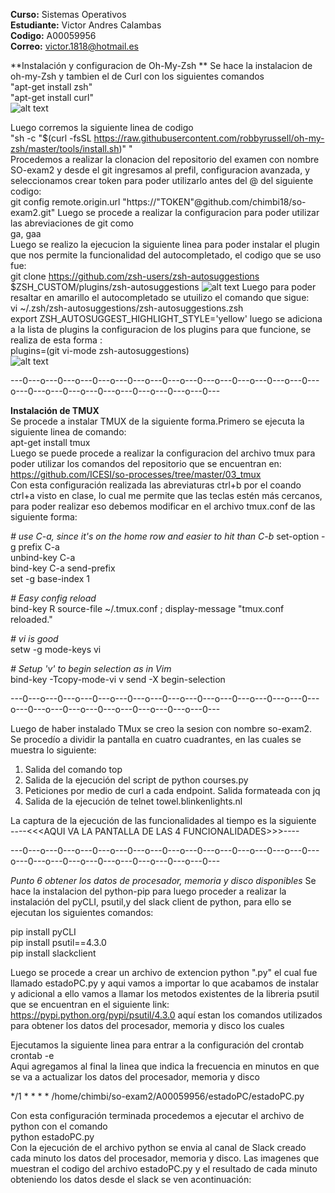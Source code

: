 **Curso:** Sistemas Operativos  
**Estudiante:** Victor Andres Calambas  
**Codigo:** A00059956  
**Correo:** victor.1818@hotmail.es 

**Instalación y configuracion de Oh-My-Zsh  **
Se hace la instalacion de oh-my-Zsh  y tambien el de Curl con los siguientes comandos  
		"apt-get install zsh"  
		"apt-get install curl"  
![alt text](https://github.com/chimbi18/so-exam2/blob/master/A00059956/zsh1.png) 

Luego corremos la siguiente linea de codigo  
		"sh -c "$(curl -fsSL https://raw.githubusercontent.com/robbyrussell/oh-my-zsh/master/tools/install.sh)" "  
Procedemos a realizar la clonacion del repositorio del examen con nombre SO-exam2 y desde el git ingresamos al prefil, configuracion avanzada, y seleccionamos crear token para poder utilizarlo antes del @ del siguiente codigo:  
git config remote.origin.url "https://"TOKEN"@github.com/chimbi18/so-exam2.git"
Luego se procede a realizar la configuracion para poder utilizar las abreviaciones de git como  
ga, gaa  
Luego se realizo la ejecucion la siguiente linea para poder instalar el plugin que nos permite la funcionalidad del autocompletado, el codigo que se uso fue:  
git clone https://github.com/zsh-users/zsh-autosuggestions $ZSH_CUSTOM/plugins/zsh-autosuggestions
![alt text](https://github.com/chimbi18/so-exam2/blob/master/A00059956/zsh3.png) 
Luego para poder resaltar en amarillo el autocompletado se utuilizo el comando que sigue:  
 vi ~/.zsh/zsh-autosuggestions/zsh-autosuggestions.zsh  
  export ZSH_AUTOSUGGEST_HIGHLIGHT_STYLE='yellow'
luego se adiciona a la lista de plugins la configuracion de los plugins para que funcione, se realiza de esta forma :   
plugins=(git vi-mode zsh-autosuggestions)  
![alt text](https://github.com/chimbi18/so-exam2/blob/master/A00059956/zsh2.png) 

---0---o---0---o---0---o---0---o---0---o---0---o---0---o---0---o---0---o---0---o---0---o---0---o---0---o---0---o---0---  

**Instalación de TMUX**  
Se procede a instalar TMUX de la siguiente forma.Primero se ejecuta la siguiente linea de comando:  
 apt-get install tmux  
Luego se puede procede a realizar la configuracion del archivo tmux para poder utilizar los comandos del repositorio que se encuentran en:  https://github.com/ICESI/so-processes/tree/master/03_tmux  
Con esta configuración realizada las abreviaturas ctrl+b por el coando ctrl+a visto en clase, lo cual me permite que las teclas estén más cercanos, para poder realizar eso debemos modificar en el archivo tmux.conf de las siguiente forma:

*# use C-a, since it's on the home row and easier to hit than C-b*
set-option -g prefix C-a  
unbind-key C-a  
bind-key C-a send-prefix  
set -g base-index 1  

*# Easy config reload*  
bind-key R source-file ~/.tmux.conf \; display-message "tmux.conf reloaded."  

*# vi is good*  
setw -g mode-keys vi  

*# Setup 'v' to begin selection as in Vim*  
bind-key -Tcopy-mode-vi v send -X begin-selection   

---0---o---0---o---0---o---0---o---0---o---0---o---0---o---0---o---0---o---0---o---0---o---0---o---0---o---0---o---0---

Luego de haber instalado TMux se creo la sesion con nombre so-exam2.  
Se procedío a dividir la pantalla en cuatro cuadrantes, en las cuales se muestra lo siguiente:  
1. Salida del comando top  
2. Salida de la ejecución del script de python courses.py 
3. Peticiones por medio de curl a cada endpoint. Salida formateada con jq
4. Salida de la ejecución de telnet towel.blinkenlights.nl

La captura de la ejecución de las funcionalidades al tiempo es la siguiente  
 ----<<<AQUI VA LA PANTALLA DE LAS 4 FUNCIONALIDADES>>>----


---0---o---0---o---0---o---0---o---0---o---0---o---0---o---0---o---0---o---0---o---0---o---0---o---0---o---0---o---0---  

*Punto 6 obtener los datos de procesador, memoria y disco disponibles* 
Se hace la instalacion del python-pip para luego proceder a realizar la instalación del pyCLI, psutil,y del slack client de python, para ello se ejecutan los siguientes comandos:  

pip install pyCLI  
pip install psutil==4.3.0  
pip install slackclient  

Luego se procede a crear un archivo de extencion python ".py" el cual fue llamado estadoPC.py y aqui vamos a importar lo que acabamos de instalar y adicional a ello vamos a llamar los metodos existentes de la libreria psutil que se encuentran en el siguiente link: https://pypi.python.org/pypi/psutil/4.3.0 aquí estan los comandos utilizados para obtener los datos del procesador, memoria y disco los cuales  

Ejecutamos la siguiente linea para entrar a la configuración del crontab  
crontab -e   
Aqui agregamos al final la linea que indica la frecuencia en minutos en que se va a actualizar los datos del procesador, memoria y disco

*/1 * * * * /home/chimbi/so-exam2/A00059956/estadoPC/estadoPC.py

Con  esta configuración terminada procedemos a ejecutar el archivo de python con el comando  
python estadoPC.py   
Con la ejecución de el archivo python se envia al canal de Slack creado cada minuto los datos del procesador, memoria y disco. Las imagenes que muestran el codigo del archivo estadoPC.py y el resultado de cada minuto obteniendo los datos desde el slack se ven acontinuación:


